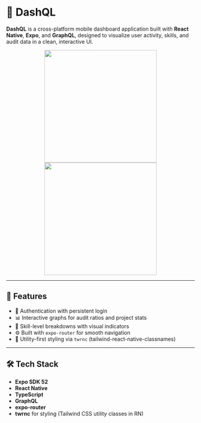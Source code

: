 # 🚀 DashQL

**DashQL** is a cross-platform mobile dashboard application built with **React Native**, **Expo**, and **GraphQL**, designed to visualize user activity, skills, and audit data in a clean, interactive UI.

<p align="center">
  <img src="login.png" width="300"/>
  <img src="dashboard.png" width="300"/>
</p>

---

## 📱 Features

- 🔐 Authentication with persistent login
- 📊 Interactive graphs for audit ratios and project stats
- 🧠 Skill-level breakdowns with visual indicators
- ⚙️ Built with `expo-router` for smooth navigation
- 🎨 Utility-first styling via `twrnc` (tailwind-react-native-classnames)

---

## 🛠 Tech Stack

- **Expo SDK 52**
- **React Native**
- **TypeScript**
- **GraphQL**
- **expo-router**
- **twrnc** for styling (Tailwind CSS utility classes in RN)
